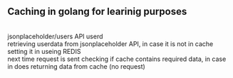 <h2> Caching in golang for learinig purposes </h2><br>
jsonplaceholder/users API userd <br>
retrieving userdata from jsonplaceholder API, in case it is not in cache setting it in useing REDIS <br>
next time request is sent checking if cache contains required data, in case in does returning data from cache (no request) <br>
